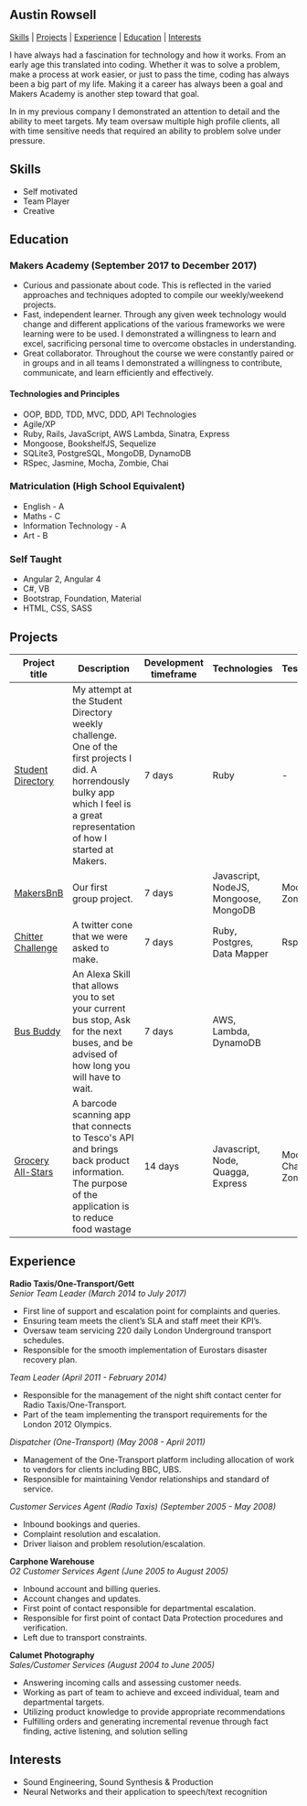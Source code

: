 ## Austin Rowsell

[Skills](#skills) | [Projects](#projects) | [Experience](#experience) | [Education](#education) | [Interests](#interests)

I have always had a fascination for technology and how it works. From an early age this translated into coding. 
Whether it was to solve a problem, make a process at work easier, or just to pass the time, coding has always been a big part of my life. 
Making it a career has always been a goal and Makers Academy is another step toward that goal. 

In in my previous company I demonstrated an attention to detail and the ability to meet targets. 
My team oversaw multiple high profile clients, all with time sensitive needs that required an ability to problem solve under pressure. 

## Skills
- Self motivated
- Team Player
- Creative

## Education

### Makers Academy (September 2017 to December 2017)

- Curious and passionate about code. This is reflected in the varied approaches and techniques adopted to compile our weekly/weekend projects.
- Fast, independent learner. Through any given week technology would change and different applications of the various frameworks we were learning were to be used. I demonstrated a willingness to learn and excel, sacrificing personal time to overcome obstacles in understanding.
- Great collaborator. Throughout the course we were constantly paired or in groups and in all teams I demonstrated a willingness to contribute, communicate, and learn efficiently and effectively.

#### Technologies and Principles

- OOP, BDD, TDD, MVC, DDD, API Technologies
- Agile/XP
- Ruby, Rails, JavaScript, AWS Lambda, Sinatra, Express
- Mongoose, BookshelfJS, Sequelize
- SQLite3, PostgreSQL, MongoDB, DynamoDB
- RSpec, Jasmine, Mocha, Zombie, Chai

### Matriculation (High School Equivalent)

- English - A
- Maths - C
- Information Technology - A
- Art - B

### Self Taught 

- Angular 2, Angular 4
- C#, VB
- Bootstrap, Foundation, Material
- HTML, CSS, SASS

## Projects

Project title  | Description  									| Development timeframe | Technologies | Testing
------------- | ------------------------------	| ------------- |------------- |---------
[Student Directory](https://github.com/andyrow123/student-directory) | My attempt at the Student Directory weekly challenge. One of the first projects I did. A horrendously bulky app which I feel is a great representation of how I started at Makers. | 7 days | Ruby| -
[MakersBnB](https://github.com/andyrow123/makersbnb) | Our first group project. | 7 days | Javascript, NodeJS, Mongoose, MongoDB| Mocha, Zombie
[Chitter Challenge](https://github.com/andyrow123/chitter-challenge) | A twitter cone that we were asked to make. | 7 days | Ruby, Postgres, Data Mapper| Rspec
[Bus Buddy](https://github.com/andyrow123/Bus-buddy) | An Alexa Skill that allows you to set your current bus stop, Ask for the next buses, and be advised of how long you will have to wait. | 7 days | AWS, Lambda, DynamoDB| 
[Grocery All-Stars](https://github.com/AramSimonian/grocery_allstars) | A barcode scanning app that connects to Tesco's API and brings back product information. The purpose of the application is to reduce food wastage | 14 days | Javascript, Node, Quagga, Express| Mocha, Chai, Zombie 

## Experience

**Radio Taxis/One-Transport/Gett**     
*Senior Team Leader (March 2014 to July 2017)*

- First line of support and escalation point for complaints and queries.
- Ensuring team meets the client’s SLA and staff meet their KPI’s.
- Oversaw team servicing 220 daily London Underground transport schedules. 
- Responsible for the smooth implementation of Eurostars disaster recovery plan.

*Team Leader (April 2011 - February 2014)*

- Responsible for the management of the night shift contact center for Radio Taxis/One-Transport.
- Part of the team implementing the transport requirements for the London 2012 Olympics.

*Dispatcher (One-Transport) (May 2008 - April 2011)*

- Management of the One-Transport platform including allocation of work to vendors for clients including BBC, UBS.
- Responsible for maintaining Vendor relationships and standard of service.

*Customer Services Agent (Radio Taxis) (September 2005 - May 2008)*

- Inbound bookings and queries.
- Complaint resolution and escalation.
- Driver liaison and problem resolution/escalation.

**Carphone Warehouse**     
*O2 Customer Services Agent (June 2005 to August 2005)*

- Inbound account and billing queries.
- Account changes and updates.
- First point of contact responsible for departmental escalation.
- Responsible for first point of contact Data Protection procedures and verification.
- Left due to transport constraints.

**Calumet Photography**     
*Sales/Customer Services (August 2004 to June 2005)*

- Answering incoming calls and assessing customer needs.
- Working as part of team to achieve and exceed individual, team and departmental targets.
- Utilizing product knowledge to provide appropriate recommendations
- Fulfilling orders and generating incremental revenue through fact finding, active listening, and solution selling
## Interests

- Sound Engineering, Sound Synthesis & Production
- Neural Networks and their application to speech/text recognition
